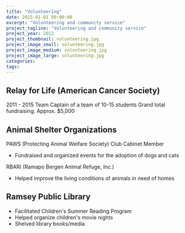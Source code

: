 ```yaml
---
title: "Volunteering"
date: 2015-01-01 00:00:00
excerpt: "Volunteering and community service"
project_tagline: "Volunteering and community service"
project_year: 2012
project_thumbnail: volunteering.jpg
project_image_small: volunteering.jpg
project_image_medium: volunteering.jpg
project_image_large: volunteering.jpg
categories:
tags:
---
```


## Relay for Life (American Cancer Society)

2011 - 2015
Team Captain of a team of 10-15 students
Grand total fundraising: Approx. $5,000

## Animal Shelter Organizations

PAWS (Protecting Animal Welfare Society) Club Cabinet Member

- Fundraised and organized events for the adoption of dogs and cats

RBARI (Ramapo Bergen Animal Refuge, Inc.) 

- Helped improve the living conditions of animals in need of homes

## Ramsey Public Library

- Facilitated Children's Summer Reading Program
- Helped organize children's movie nights
- Shelved library books/media
